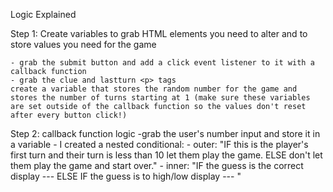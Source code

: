 Logic Explained

Step 1: Create variables to grab HTML elements you need to alter and to store values you need for the game

    - grab the submit button and add a click event listener to it with a callback function
    - grab the clue and lastturn <p> tags 
    create a variable that stores the random number for the game and stores the number of turns starting at 1 (make sure these variables are set outside of the callback function so the values don't reset after every button click!)
    

Step 2: callback function logic
    -grab the user's number input and store it in a variable
    - I created a nested conditional:
            - outer: "IF this is the player's first turn and their turn is less than 10 let them play the game. ELSE don't let them play the game and start over."
            - inner: "IF the guess is the correct display --- ELSE IF  the guess is to high/low display --- "